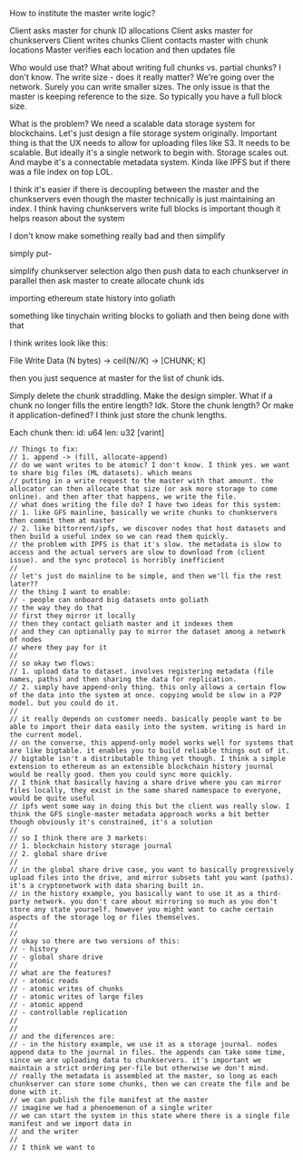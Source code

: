 How to institute the master write logic?

Client asks master for chunk ID allocations
Client asks master for chunkservers
Client writes chunks
Client contacts master with chunk locations
Master verifies each location and then updates file


Who would use that? 
What about writing full chunks vs. partial chunks? 
I don't know. The write size - does it really matter? We're going over the network. Surely you can write smaller sizes.
The only issue is that the master is keeping reference to the size. So typically you have a full block size.


What is the problem?
We need a scalable data storage system for blockchains.
Let's just design a file storage system originally.
Important thing is that the UX needs to allow for uploading files like S3.
It needs to be scalable. But ideally it's a single network to begin with. Storage scales out. And maybe it's a connectable metadata system.
Kinda like IPFS but if there was a file index on top LOL.

I think it's easier if there is decoupling between the master and the chunkservers
even though the master technically is just maintaining an index.
I think having chunkservers write full blocks is important though
it helps reason about the system

I don't know
make something really bad and then simplify

simply put-

simplify chunkserver selection algo
then push data to each chunkserver in parallel
then ask master to create allocate chunk ids





importing ethereum state history into goliath

something like tinychain
writing blocks to goliath and then being done with that




I think writes look like this:


File
    Write
        Data (N bytes) -> ceil(N//K) -> [CHUNK; K]

then you just sequence at master for the list of chunk ids.


Simply delete the chunk straddling. Make the design simpler. 
What if a chunk no longer fills the entire length? Idk. Store the chunk length? Or make it application-defined? 
I think just store the chunk lengths.

Each chunk then: 
id: u64
len: u32 [varint]

































    // Things to fix:
    // 1. append -> (fill, allocate-append)
    // do we want writes to be atomic? I don't know. I think yes. we want to share big files (ML datasets). which means
    // putting in a write request to the master with that amount. the allocator can then allocate that size (or ask more storage to come online). and then after that happens, we write the file.
    // what does writing the file do? I have two ideas for this system:
    // 1. like GFS mainline, basically we write chunks to chunkservers then commit them at master
    // 2. like bittorrent/ipfs, we discover nodes that host datasets and then build a useful index so we can read them quickly.
    // the problem with IPFS is that it's slow. the metadata is slow to access and the actual servers are slow to download from (client issue). and the sync protocol is horribly inefficient
    // 
    // let's just do mainline to be simple, and then we'll fix the rest later??
    // the thing I want to enable:
    // - people can onboard big datasets onto goliath
    // the way they do that
    // first they mirror it locally
    // then they contact goliath master and it indexes them
    // and they can optionally pay to mirror the dataset among a network of nodes
    // where they pay for it
    // 
    // so okay two flows:
    // 1. upload data to dataset. involves registering metadata (file names, paths) and then sharing the data for replication.
    // 2. simply have append-only thing. this only allows a certain flow of the data into the system at once. copying would be slow in a P2P model. but you could do it.
    // 
    // it really depends on customer needs. basically people want to be able to import their data easily into the system. writing is hard in the current model.
    // on the converse, this append-only model works well for systems that are like bigtable. it enables you to build reliable things out of it.
    // bigtable isn't a distributable thing yet though. I think a simple extension to ethereum as an extensible blockchain history journal would be really good. then you could sync more quickly.
    // I think that basically having a share drive where you can mirror files locally, they exist in the same shared namespace to everyone, would be quite useful
    // ipfs went some way in doing this but the client was really slow. I think the GFS single-master metadata approach works a bit better though obviously it's constrained, it's a solution
    // 
    // so I think there are 3 markets:
    // 1. blockchain history storage journal
    // 2. global share drive
    // 
    // in the global share drive case, you want to basically progressively upload files into the drive, and mirror subsets taht you want (paths). it's a cryptonetwork with data sharing built in.
    // in the history example, you basically want to use it as a third-party network. you don't care about mirroring so much as you don't store any state yourself. however you might want to cache certain aspects of the storage log or files themselves.
    // 
    // 
    // okay so there are two versions of this:
    // - history
    // - global share drive
    // 
    // what are the features?
    // - atomic reads
    // - atomic writes of chunks
    // - atomic writes of large files
    // - atomic append
    // - controllable replication
    // 
    // 
    // and the diferences are:
    // - in the history example, we use it as a storage journal. nodes append data to the journal in files. the appends can take some time, since we are uploading data to chunkservers. it's important we maintain a strict ordering per-file but otherwise we don't mind. 
    // really the metadata is assembled at the master, so long as each chunkserver can store some chunks, then we can create the file and be done with it.
    // we can publish the file manifest at the master
    // imagine we had a phenoemenon of a single writer
    // we can start the system in this state where there is a single file manifest and we import data in
    // and the writer
    // 
    // I think we want to 